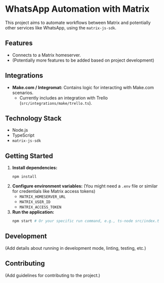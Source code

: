 #  WhatsApp Automation with Matrix

This project aims to automate workflows between Matrix and potentially other services like WhatsApp, using the `matrix-js-sdk`.

## Features

*   Connects to a Matrix homeserver.
*   (Potentially more features to be added based on project development)

## Integrations

*   **Make.com / Integromat:** Contains logic for interacting with Make.com scenarios.
    *   Currently includes an integration with Trello (`src/integrations/make/trello.ts`).

## Technology Stack

*   Node.js
*   TypeScript
*   `matrix-js-sdk`

## Getting Started

1.  **Install dependencies:**
    ```bash
    npm install
    ```
2.  **Configure environment variables:** (You might need a `.env` file or similar for credentials like Matrix access tokens)
    *   `MATRIX_HOMESERVER_URL`
    *   `MATRIX_USER_ID`
    *   `MATRIX_ACCESS_TOKEN`
3.  **Run the application:**
    ```bash
    npm start # Or your specific run command, e.g., ts-node src/index.ts
    ```

## Development

(Add details about running in development mode, linting, testing, etc.)

## Contributing

(Add guidelines for contributing to the project.)
